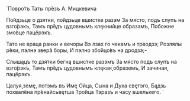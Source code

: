  `Повро́тъ Таты
 пр̌езъ А. Мицкевича

 По́йдзьце о дзятки, по́йдзьце вшистке разэм
 За място, подъ слупъ на взго́рэкъ,
 Тамъ пр̌едъ цудовнымъ клęкнийце образэмъ,
 Побожне змо́вце пацёрэкъ.

 Тато не враца ранки и вечоры
 Вэ лзах го чекамъ и трводзэ;
 Розлялы р̌еки, пэлнэ звер̌а боры,
 И пэлно збо́йцо́въ на дродзэ;-

 Слышąцъ то дзятки бегнą вшистке разэмъ
 За място подъ слупъ на взго́рэкъ,
 Тамъ пр̌едъ цудовнымъ клęкая̨ образемъ,
 И зачиная̨ пацёрэкъ.

 Цалуя̨ земę, потэмъ въ Имę Ойца,
 Сына и Духа свęтэго,
 Бąдзь похвалёна пр̌енайсьвęтша Тро́йца
 Тэразъ и часу вшелькего.
`
